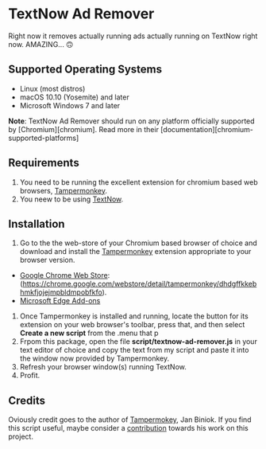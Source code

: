 # TextNow Ad Remover

Right now it removes actually running ads actually running on TextNow right now. AMAZING... 🙃

## Supported Operating Systems

- Linux (most distros)
- macOS 10.10 (Yosemite) and later
- Microsoft Windows 7 and later

**Note**: TextNow Ad Remover should run on any platform officially supported by
[Chromium][chromium]. Read more in their
[documentation][chromium-supported-platforms]

## Requirements

1. You need to be running the excellent extension for chromium based web browsers, [Tampermonkey](https://www.tampermonkey.net/).
2. You neew to be using [TextNow](https://www.textnow.com/).

## Installation

1. Go to the the web-store of your Chromium based browser of choice and download and install the [Tampermonkey](https://tampermonkey.net) extension appropriate to your browser version.

- [Google Chrome Web Store](https://chrome.google.com/webstore/category/extensions): (<https://chrome.google.com/webstore/detail/tampermonkey/dhdgffkkebhmkfjojejmpbldmpobfkfo>).
- [Microsoft Edge Add-ons](https://microsoftedge.microsoft.com/addons/detail/tampermonkey/iikmkjmpaadaobahmlepeloendndfphd) 

1. Once Tampermonkey is installed and running, locate the button for its extension on your web browser's toolbar, press that, and then select **Create a new script** from the .menu that p
2. Frpom this package, open the file **script/textnow-ad-remover.js** in your text editor of choice and copy the text from my script and paste it into the window now provided by Tampermonkey.
3. Refresh your browser window(s) running TextNow.
4. Profit.

## Credits

Oviously credit goes to the author of [Tampermokey](http://tampermonkey.net), Jan Biniok. If you find this script useful, maybe consider a [contribution](https://www.tampermonkey.net/contrib.php) towards his work on this project.